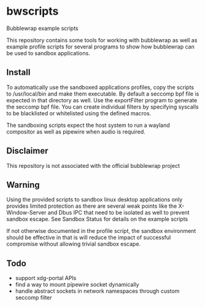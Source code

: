 bwscripts
========
Bubblewrap example scripts

This repository contains some tools for working with bubblewrap as well as example profile scripts for several programs to show how bubblewrap can be used to sandbox applications.



Install
-------

To automatically use the sandboxed applications profiles, copy the scripts to /usr/local/bin and make them executable. By default a seccomp bpf file is expected in that directory as well. Use the exportFilter program to generate the seccomp bpf file. You can create individual filters by specifying syscalls to be blacklisted or whitelisted using the defined macros.

The sandboxing scripts expect the host system to run a wayland compositor as well as pipewire when audio is required. 


Disclaimer
----------

This repository is not associated with the official bubblewrap project


Warning
-------

Using the provided scripts to sandbox linux desktop applications only provides limited protection as there are several weak points like the X-Window-Server and Dbus IPC that need to be isolated as well to prevent sandbox escape. See Sandbox Status for details on the example scripts


If not otherwise documented in the profile script, the sandbox environment should be effective in that is will reduce the impact of successful compromise without allowing trivial sandbox escape.


Todo
----

- support xdg-portal APIs
- find a way to mount pipewire socket dynamically
- handle abstract sockets in network namespaces through custom seccomp filter
